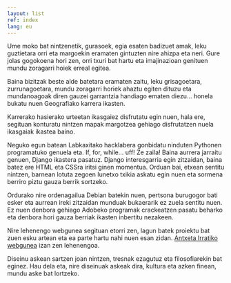 ```yaml
---
layout: list
ref: index
lang: eu
---
```


Ume moko bat nintzenetik, gurasoek, egia esaten badizuet amak, leku guztietara
orri eta margoekin eramaten gintuzten nire ahizpa eta neri.  Gure jolas
gogokoena hori zen, orri txuri bat hartu eta imajinazioan genituen mundu
zoragarri hoiek erreal egitea.

Baina bizitzak beste alde batetara eramaten zaitu, leku grisagoetara,
zurrunagoetara, mundu zoragarri horiek ahaztu egiten dituzu eta mundanoagoak
diren gauzei garrantzia handiago ematen diezu... honela bukatu nuen
Geografiako karrera ikasten.

Karrerako hasierako urteetan ikasgaiez disfrutatu egin nuen, hala ere,
segituan konturatu nintzen mapak margotzea gehiago disfrutatzen nuela
ikasgaiak ikastea baino.

Neguko egun batean Labkaxitako hacklabera gonbidatu ninduten Pythonen
programatuko genuela eta. If, for, while... uff! Ze zaila! Baina aurrera jarraitu
genuen, Django ikastera pasatuz. Django interesgarria egin zitzaidan, baina
batez ere HTML eta CSSra iritsi ginen momentua. Orduan bai, etxean sentitu
nintzen, barnean lotuta zegoen Iunetxo txikia askatu egin nuen eta sormena
berriro piztu gauza berrik sortzeko.

Ordurako nire ordenagailua Debian batekin nuen, pertsona burugogor bati esker
eta aurrean ireki zitzaidan munduak bukaerarik ez zuela sentitu nuen. Ez nuen
denbora gehiago Adobeko programak crackeatzen pasatu beharko eta denbora hori
gauza berriak ikasten inbertitu nezakeen.

Nire lehenengo webgunea segituan etorri zen, lagun batek proiektu bat zuen
esku artean eta ea parte hartu nahi nuen esan zidan. [Antxeta Irratiko
webgunea](http://iragana.antxetamedia.info/) izan zen lehenengoa.

Diseinu askean sartzen joan nintzen, tresnak ezagutuz eta filosofiarekin bat
eginez. Hau dela eta, nire diseinuak askeak dira, kultura eta azken finean, mundu aske bat lortzeko.
